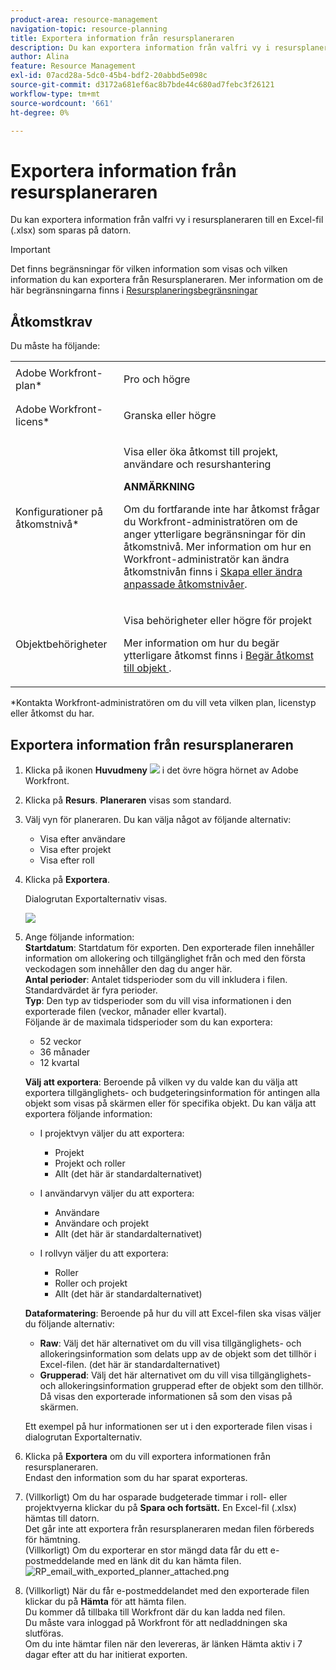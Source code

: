 ```yaml
---
product-area: resource-management
navigation-topic: resource-planning
title: Exportera information från resursplaneraren
description: Du kan exportera information från valfri vy i resursplaneraren till en Excel-fil (.xlsx) som sparas på datorn.
author: Alina
feature: Resource Management
exl-id: 07acd28a-5dc0-45b4-bdf2-20abbd5e098c
source-git-commit: d3172a681ef6ac8b7bde44c680ad7febc3f26121
workflow-type: tm+mt
source-wordcount: '661'
ht-degree: 0%

---
```


# Exportera information från resursplaneraren

Du kan exportera information från valfri vy i resursplaneraren till en Excel-fil (.xlsx) som sparas på datorn.

>[!IMPORTANT]
>
>Det finns begränsningar för vilken information som visas och vilken information du kan exportera från Resursplaneraren. Mer information om de här begränsningarna finns i [Resursplaneringsbegränsningar](../../resource-mgmt/resource-planning/resource-planner-display-limitations.md)

## Åtkomstkrav

Du måste ha följande:

<table style="table-layout:auto"> 
 <col> 
 <col> 
 <tbody> 
  <tr> 
   <td role="rowheader">Adobe Workfront-plan*</td> 
   <td> <p>Pro och högre</p> </td> 
  </tr> 
  <tr> 
   <td role="rowheader">Adobe Workfront-licens*</td> 
   <td> <p>Granska eller högre <!--
      <MadCap:conditionalText data-mc-conditions="QuicksilverOrClassic.Draft mode">
       (this seems to be the case in NWE only, not classic. Waiting on Vazgen's response for this)
      </MadCap:conditionalText>
     --></p> </td> 
  </tr> 
  <tr> 
   <td role="rowheader">Konfigurationer på åtkomstnivå*</td> 
   <td> <p>Visa eller öka åtkomst till projekt, användare och resurshantering</p> <p><b>ANMÄRKNING</b>

Om du fortfarande inte har åtkomst frågar du Workfront-administratören om de anger ytterligare begränsningar för din åtkomstnivå. Mer information om hur en Workfront-administratör kan ändra åtkomstnivån finns i <a href="../../administration-and-setup/add-users/configure-and-grant-access/create-modify-access-levels.md" class="MCXref xref">Skapa eller ändra anpassade åtkomstnivåer</a>.</p> </td>
</tr> 
  <tr> 
   <td role="rowheader">Objektbehörigheter</td> 
   <td> <p>Visa behörigheter eller högre för projekt</p> <p>Mer information om hur du begär ytterligare åtkomst finns i <a href="../../workfront-basics/grant-and-request-access-to-objects/request-access.md" class="MCXref xref">Begär åtkomst till objekt </a>.</p> </td> 
  </tr> 
 </tbody> 
</table>

&#42;Kontakta Workfront-administratören om du vill veta vilken plan, licenstyp eller åtkomst du har.

## Exportera information från resursplaneraren

1. Klicka på ikonen **Huvudmeny** ![](assets/main-menu-icon.png) i det övre högra hörnet av Adobe Workfront.

1. Klicka på **Resurs**. **Planeraren** visas som standard.

1. Välj vyn för planeraren. Du kan välja något av följande alternativ:

   * Visa efter användare
   * Visa efter projekt
   * Visa efter roll

1. Klicka på **Exportera**.

   Dialogrutan Exportalternativ visas.

   ![](assets/rp-export-options-box-350x421.png)

1. Ange följande information:\
   **Startdatum**: Startdatum för exporten. Den exporterade filen innehåller information om allokering och tillgänglighet från och med den första veckodagen som innehåller den dag du anger här.\
   **Antal perioder**: Antalet tidsperioder som du vill inkludera i filen. Standardvärdet är fyra perioder.\
   **Typ**: Den typ av tidsperioder som du vill visa informationen i den exporterade filen (veckor, månader eller kvartal).\
   Följande är de maximala tidsperioder som du kan exportera:

   * 52 veckor
   * 36 månader
   * 12 kvartal

   **Välj att exportera**: Beroende på vilken vy du valde kan du välja att exportera tillgänglighets- och budgeteringsinformation för antingen alla objekt som visas på skärmen eller för specifika objekt.
Du kan välja att exportera följande information:

   * I projektvyn väljer du att exportera:

      * Projekt
      * Projekt och roller
      * Allt (det här är standardalternativet)

   * I användarvyn väljer du att exportera:

      * Användare
      * Användare och projekt
      * Allt (det här är standardalternativet)

   * I rollvyn väljer du att exportera:

      * Roller
      * Roller och projekt
      * Allt (det här är standardalternativet)

   **Dataformatering**: Beroende på hur du vill att Excel-filen ska visas väljer du följande alternativ:

   * **Raw**: Välj det här alternativet om du vill visa tillgänglighets- och allokeringsinformation som delats upp av de objekt som det tillhör i Excel-filen. (det här är standardalternativet)
   * **Grupperad**: Välj det här alternativet om du vill visa tillgänglighets- och allokeringsinformation grupperad efter de objekt som den tillhör. Då visas den exporterade informationen så som den visas på skärmen.

   Ett exempel på hur informationen ser ut i den exporterade filen visas i dialogrutan Exportalternativ.

1. Klicka på **Exportera** om du vill exportera informationen från resursplaneraren.\
   Endast den information som du har sparat exporteras.

1. (Villkorligt) Om du har osparade budgeterade timmar i roll- eller projektvyerna klickar du på **Spara och fortsätt.**
En Excel-fil (.xlsx) hämtas till datorn.\
   Det går inte att exportera från resursplaneraren medan filen förbereds för hämtning.\
   (Villkorligt) Om du exporterar en stor mängd data får du ett e-postmeddelande med en länk dit du kan hämta filen.\
   ![RP_email_with_exported_planner_attached.png](assets/rp-eamil-with-exported-planner-attached-350x116.png)

1. (Villkorligt) När du får e-postmeddelandet med den exporterade filen klickar du på **Hämta** för att hämta filen.\
   Du kommer då tillbaka till Workfront där du kan ladda ned filen.\
   Du måste vara inloggad på Workfront för att nedladdningen ska slutföras.\
   Om du inte hämtar filen när den levereras, är länken Hämta aktiv i 7 dagar efter att du har initierat exporten.
